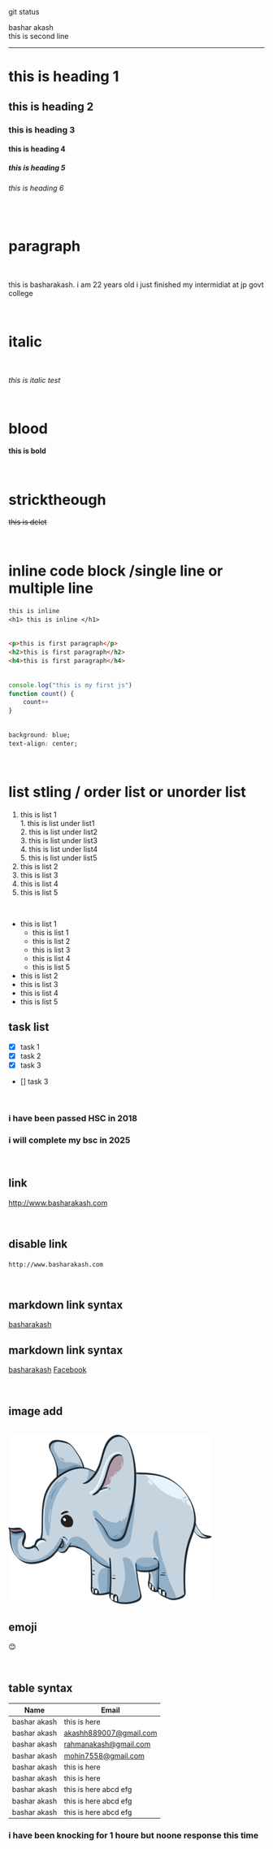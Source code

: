git status
<!-- markdown tutorial-->

bashar akash  
this is second line

---

# this is heading 1
## this is heading 2
### this is heading 3
#### this is heading 4
##### this is heading 5
###### this is heading 6

</br>

# paragraph
</br>
<p>this is basharakash. i am 22 years old i just finished my intermidiat at jp govt college</p>

</br>

# italic

</br>

_this is italic test_


</br>

# blood
__this is bold__

</br>

# stricktheough

~~this is delet~~

</br>

# inline code block /single line or multiple line 

`this is inline`  
`<h1> this is inline </h1>`  


``` html

<p>this is first paragraph</p>
<h2>this is first paragraph</h2>
<h4>this is first paragraph</h4>

```


``` javascript

console.log("this is my first js")
function count() {
    count++
}

```


``` css

background: blue;
text-align: center;

```

</br>

# list stling / order list or unorder list

1. this is list 1  
        1. this is list under list1  
        2. this is list under list2  
        3. this is list under list3  
        4. this is list under list4  
        5. this is list under list5  
2. this is list 2
3. this is list 3
4. this is list 4
5. this is list 5  

</br>

- this is list 1  
    - this is list 1
    - this is list 2
    - this is list 3
    - this is list 4
    - this is list 5
- this is list 2
- this is list 3
- this is list 4
- this is list 5  


## task list 

- [X] task 1
- [X] task 2
- [X] task 3
- [] task 3

</br>

### i have been passed HSC in 2018

### i will complete my bsc in 2025

</br>

## link 

http://www.basharakash.com



</br>

## disable link 

`http://www.basharakash.com`


</br>

## markdown link syntax 


[basharakash](http://www.basharakash.com)


## markdown link syntax 


[basharakash][websitelink]
[Facebook][facebook]


<!-- All link is here -->

[websitelink]: http://www.basharakash.com
[facebook]: https://www.facebook.com/basharakash889007


</br>

## image add

</br>

<!-- ![image title](./image/baby-elephant-3526681_960_720.png) -->

<img src= "./image/baby.png" width= "400px"/>

</br>

## emoji

😊


</br>

## table syntax 

| Name | Email |
| --------------- | -------------- |
| bashar akash | this is here |
| bashar akash | akashh889007@gmail.com |
| bashar akash | rahmanakash@gmail.com |
| bashar akash | mohin7558@gmail.com |
| bashar akash | this is here |
| bashar akash | this is here |
| bashar akash | this is here abcd efg|
| bashar akash | this is here abcd efg|
| bashar akash | this is here abcd efg|






### i have been knocking for 1 houre but noone response this time 
